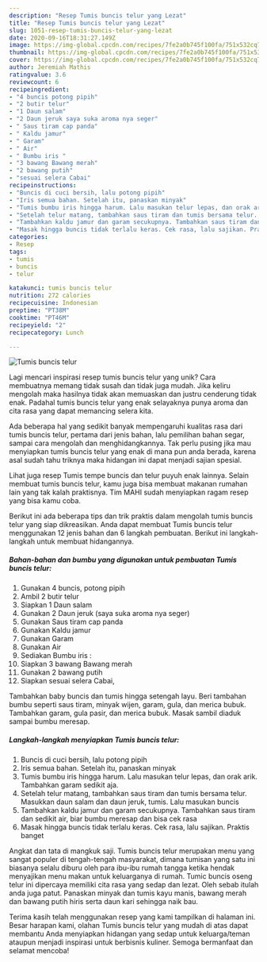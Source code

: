 ```yaml
---
description: "Resep Tumis buncis telur yang Lezat"
title: "Resep Tumis buncis telur yang Lezat"
slug: 1051-resep-tumis-buncis-telur-yang-lezat
date: 2020-09-16T18:31:27.149Z
image: https://img-global.cpcdn.com/recipes/7fe2a0b745f100fa/751x532cq70/tumis-buncis-telur-foto-resep-utama.jpg
thumbnail: https://img-global.cpcdn.com/recipes/7fe2a0b745f100fa/751x532cq70/tumis-buncis-telur-foto-resep-utama.jpg
cover: https://img-global.cpcdn.com/recipes/7fe2a0b745f100fa/751x532cq70/tumis-buncis-telur-foto-resep-utama.jpg
author: Jeremiah Mathis
ratingvalue: 3.6
reviewcount: 6
recipeingredient:
- "4 buncis potong pipih"
- "2 butir telur"
- "1 Daun salam"
- "2 Daun jeruk saya suka aroma nya seger"
- " Saus tiram cap panda"
- " Kaldu jamur"
- " Garam"
- " Air"
- " Bumbu iris "
- "3 bawang Bawang merah"
- "2 bawang putih"
- "sesuai selera Cabai"
recipeinstructions:
- "Buncis di cuci bersih, lalu potong pipih"
- "Iris semua bahan. Setelah itu, panaskan minyak"
- "Tumis bumbu iris hingga harum. Lalu masukan telur lepas, dan orak arik. Tambahkan garam sedikit aja."
- "Setelah telur matang, tambahkan saus tiram dan tumis bersama telur. Masukkan daun salam dan daun jeruk, tumis. Lalu masukan buncis"
- "Tambahkan kaldu jamur dan garam secukupnya. Tambahkan saus tiram dan sedikit air, biar bumbu meresap dan bisa cek rasa"
- "Masak hingga buncis tidak terlalu keras. Cek rasa, lalu sajikan. Praktis banget"
categories:
- Resep
tags:
- tumis
- buncis
- telur

katakunci: tumis buncis telur 
nutrition: 272 calories
recipecuisine: Indonesian
preptime: "PT38M"
cooktime: "PT46M"
recipeyield: "2"
recipecategory: Lunch

---
```



![Tumis buncis telur](https://img-global.cpcdn.com/recipes/7fe2a0b745f100fa/751x532cq70/tumis-buncis-telur-foto-resep-utama.jpg)

Lagi mencari inspirasi resep tumis buncis telur yang unik? Cara membuatnya memang tidak susah dan tidak juga mudah. Jika keliru mengolah maka hasilnya tidak akan memuaskan dan justru cenderung tidak enak. Padahal tumis buncis telur yang enak selayaknya punya aroma dan cita rasa yang dapat memancing selera kita.

Ada beberapa hal yang sedikit banyak mempengaruhi kualitas rasa dari tumis buncis telur, pertama dari jenis bahan, lalu pemilihan bahan segar, sampai cara mengolah dan menghidangkannya. Tak perlu pusing jika mau menyiapkan tumis buncis telur yang enak di mana pun anda berada, karena asal sudah tahu triknya maka hidangan ini dapat menjadi sajian spesial.

Lihat juga resep Tumis tempe buncis dan telur puyuh enak lainnya. Selain membuat tumis buncis telur, kamu juga bisa membuat makanan rumahan lain yang tak kalah praktisnya. Tim MAHI sudah menyiapkan ragam resep yang bisa kamu coba.


Berikut ini ada beberapa tips dan trik praktis dalam mengolah tumis buncis telur yang siap dikreasikan. Anda dapat membuat Tumis buncis telur menggunakan 12 jenis bahan dan 6 langkah pembuatan. Berikut ini langkah-langkah untuk membuat hidangannya.

<!--inarticleads1-->

##### Bahan-bahan dan bumbu yang digunakan untuk pembuatan Tumis buncis telur:

1. Gunakan 4 buncis, potong pipih
1. Ambil 2 butir telur
1. Siapkan 1 Daun salam
1. Gunakan 2 Daun jeruk (saya suka aroma nya seger)
1. Gunakan  Saus tiram cap panda
1. Gunakan  Kaldu jamur
1. Gunakan  Garam
1. Gunakan  Air
1. Sediakan  Bumbu iris :
1. Siapkan 3 bawang Bawang merah
1. Gunakan 2 bawang putih
1. Siapkan sesuai selera Cabai,


Tambahkan baby buncis dan tumis hingga setengah layu. Beri tambahan bumbu seperti saus tiram, minyak wijen, garam, gula, dan merica bubuk. Tambahkan garam, gula pasir, dan merica bubuk. Masak sambil diaduk sampai bumbu meresap. 

<!--inarticleads2-->

##### Langkah-langkah menyiapkan Tumis buncis telur:

1. Buncis di cuci bersih, lalu potong pipih
1. Iris semua bahan. Setelah itu, panaskan minyak
1. Tumis bumbu iris hingga harum. Lalu masukan telur lepas, dan orak arik. Tambahkan garam sedikit aja.
1. Setelah telur matang, tambahkan saus tiram dan tumis bersama telur. Masukkan daun salam dan daun jeruk, tumis. Lalu masukan buncis
1. Tambahkan kaldu jamur dan garam secukupnya. Tambahkan saus tiram dan sedikit air, biar bumbu meresap dan bisa cek rasa
1. Masak hingga buncis tidak terlalu keras. Cek rasa, lalu sajikan. Praktis banget


Angkat dan tata di mangkuk saji. Tumis buncis telur merupakan menu yang sangat populer di tengah-tengah masyarakat, dimana tumisan yang satu ini biasanya selalu diburu oleh para ibu-ibu rumah tangga ketika hendak menyajikan menu makan untuk keluarganya di rumah. Tumic buncis oseng telur ini dipercaya memiliki cita rasa yang sedap dan lezat. Oleh sebab itulah anda juga patut. Panaskan minyak dan tumis kayu manis, bawang merah dan bawang putih hiris serta daun kari sehingga naik bau. 

Terima kasih telah menggunakan resep yang kami tampilkan di halaman ini. Besar harapan kami, olahan Tumis buncis telur yang mudah di atas dapat membantu Anda menyiapkan hidangan yang sedap untuk keluarga/teman ataupun menjadi inspirasi untuk berbisnis kuliner. Semoga bermanfaat dan selamat mencoba!
